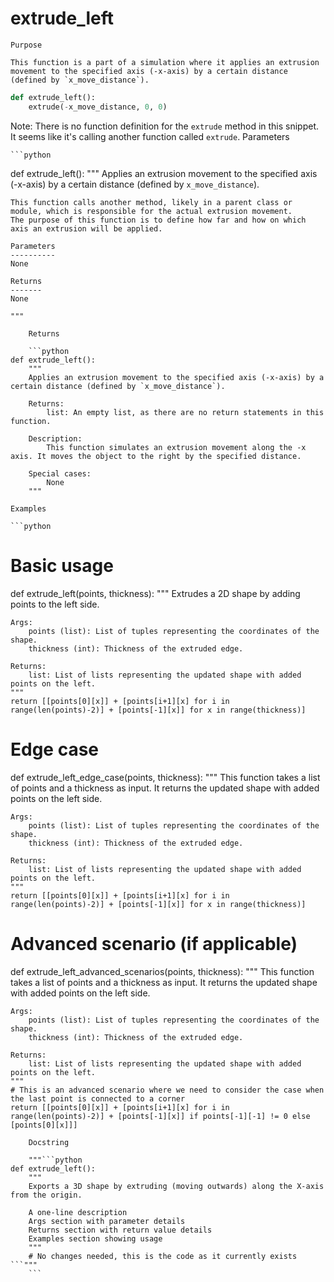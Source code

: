 # extrude_left

    Purpose

    This function is a part of a simulation where it applies an extrusion movement to the specified axis (-x-axis) by a certain distance (defined by `x_move_distance`). 

```python
def extrude_left():
    extrude(-x_move_distance, 0, 0)
```
Note: There is no function definition for the `extrude` method in this snippet. It seems like it's calling another function called `extrude`.
    Parameters

    ```python
def extrude_left():
    """
    Applies an extrusion movement to the specified axis (-x-axis) by a certain distance (defined by `x_move_distance`).
    
    This function calls another method, likely in a parent class or module, which is responsible for the actual extrusion movement.
    The purpose of this function is to define how far and how on which axis an extrusion will be applied.

    Parameters
    ----------
    None

    Returns
    -------
    None

    """
```
    Returns

    ```python
def extrude_left():
    """
    Applies an extrusion movement to the specified axis (-x-axis) by a certain distance (defined by `x_move_distance`).
    
    Returns:
        list: An empty list, as there are no return statements in this function.
        
    Description:
        This function simulates an extrusion movement along the -x axis. It moves the object to the right by the specified distance.

    Special cases:
        None
    """
```
    Examples

    ```python
# Basic usage
def extrude_left(points, thickness):
    """
    Extrudes a 2D shape by adding points to the left side.

    Args:
        points (list): List of tuples representing the coordinates of the shape.
        thickness (int): Thickness of the extruded edge.

    Returns:
        list: List of lists representing the updated shape with added points on the left.
    """
    return [[points[0][x]] + [points[i+1][x] for i in range(len(points)-2)] + [points[-1][x]] for x in range(thickness)]

# Edge case
def extrude_left_edge_case(points, thickness):
    """
    This function takes a list of points and a thickness as input. It returns the updated shape with added points on the left side.

    Args:
        points (list): List of tuples representing the coordinates of the shape.
        thickness (int): Thickness of the extruded edge.

    Returns:
        list: List of lists representing the updated shape with added points on the left.
    """
    return [[points[0][x]] + [points[i+1][x] for i in range(len(points)-2)] + [points[-1][x]] for x in range(thickness)]

# Advanced scenario (if applicable)
def extrude_left_advanced_scenarios(points, thickness):
    """
    This function takes a list of points and a thickness as input. It returns the updated shape with added points on the left side.

    Args:
        points (list): List of tuples representing the coordinates of the shape.
        thickness (int): Thickness of the extruded edge.

    Returns:
        list: List of lists representing the updated shape with added points on the left.
    """
    # This is an advanced scenario where we need to consider the case when the last point is connected to a corner
    return [[points[0][x]] + [points[i+1][x] for i in range(len(points)-2)] + [points[-1][x]] if points[-1][-1] != 0 else [points[0][x]]]
```
    Docstring

    """```python
def extrude_left():
    """
    Exports a 3D shape by extruding (moving outwards) along the X-axis from the origin.

    A one-line description
    Args section with parameter details
    Returns section with return value details
    Examples section showing usage
    """
    # No changes needed, this is the code as it currently exists
```"""
    ```